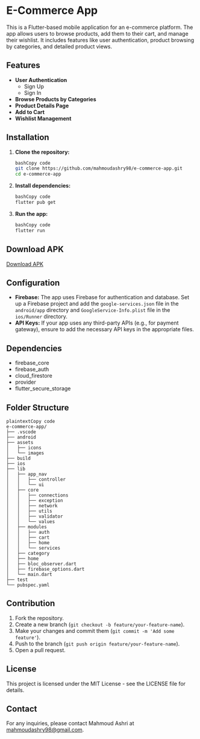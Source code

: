 # E-Commerce App

This is a Flutter-based mobile application for an e-commerce platform. The app allows users to browse products, add them to their cart, and manage their wishlist. It includes features like user authentication, product browsing by categories, and detailed product views.

## Features

- **User Authentication**
    - Sign Up
    - Sign In
- **Browse Products by Categories**
- **Product Details Page**
- **Add to Cart**
- **Wishlist Management**

## Installation

1. **Clone the repository:**
    
    ```bash
    bashCopy code
    git clone https://github.com/mahmoudashry98/e-commerce-app.git
    cd e-commerce-app
    
    ```
    
2. **Install dependencies:**
    
    ```bash
    bashCopy code
    flutter pub get
    
    ```
    
3. **Run the app:**
    
    ```bash
    bashCopy code
    flutter run
    
    ```
    
## Download APK

[Download APK]([https://drive.google.com/file/d/1lOVctofObq2zagIxOHIMhJw_f-OW4M3W/view?usp=sharing](https://drive.google.com/file/d/1Xt18RL7_usuEMih6pl8hjVtHPkU3DgHA/view?usp=sharing))
## Configuration

- **Firebase:** The app uses Firebase for authentication and database. Set up a Firebase project and add the `google-services.json` file in the `android/app` directory and `GoogleService-Info.plist` file in the `ios/Runner` directory.
- **API Keys:** If your app uses any third-party APIs (e.g., for payment gateway), ensure to add the necessary API keys in the appropriate files.

## Dependencies

- firebase_core
- firebase_auth
- cloud_firestore
- provider
- flutter_secure_storage

## Folder Structure

```
plaintextCopy code
e-commerce-app/
├── .vscode
├── android
├── assets
│   ├── icons
│   └── images
├── build
├── ios
├── lib
│   ├── app_nav
│   │   ├── controller
│   │   └── ui
│   ├── core
│   │   ├── connections
│   │   ├── exception
│   │   ├── network
│   │   ├── utils
│   │   ├── validator
│   │   └── values
│   ├── modules
│   │   ├── auth
│   │   ├── cart
│   │   ├── home
│   │   └── services
│   ├── category
│   ├── home
│   ├── bloc_observer.dart
│   ├── firebase_options.dart
│   └── main.dart
├── test
└── pubspec.yaml

```

## Contribution

1. Fork the repository.
2. Create a new branch (`git checkout -b feature/your-feature-name`).
3. Make your changes and commit them (`git commit -m 'Add some feature'`).
4. Push to the branch (`git push origin feature/your-feature-name`).
5. Open a pull request.

## License

This project is licensed under the MIT License - see the LICENSE file for details.

## Contact

For any inquiries, please contact Mahmoud Ashri at mahmoudashry98@gmail.com.

